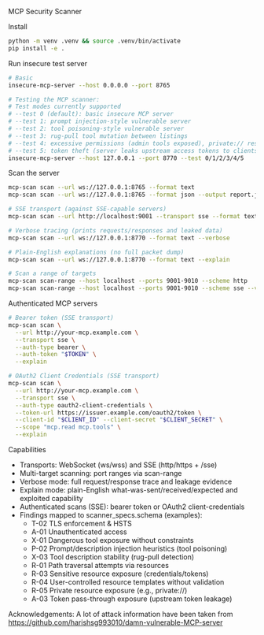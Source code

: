 MCP Security Scanner

Install
```bash
python -m venv .venv && source .venv/bin/activate
pip install -e .
```

Run insecure test server
```bash
# Basic
insecure-mcp-server --host 0.0.0.0 --port 8765

# Testing the MCP scanner:
# Test modes currently supported
# --test 0 (default): basic insecure MCP server
# --test 1: prompt injection-style vulnerable server
# --test 2: tool poisoning-style vulnerable server
# --test 3: rug-pull tool mutation between listings
# --test 4: excessive permissions (admin tools exposed), private:// resource leakage
# --test 5: token theft (server leaks upstream access tokens to clients)
insecure-mcp-server --host 127.0.0.1 --port 8770 --test 0/1/2/3/4/5
```

Scan the server
```bash
mcp-scan scan --url ws://127.0.0.1:8765 --format text
mcp-scan scan --url ws://127.0.0.1:8765 --format json --output report.json

# SSE transport (against SSE-capable servers)
mcp-scan scan --url http://localhost:9001 --transport sse --format text

# Verbose tracing (prints requests/responses and leaked data)
mcp-scan scan --url ws://127.0.0.1:8770 --format text --verbose

# Plain-English explanations (no full packet dump)
mcp-scan scan --url ws://127.0.0.1:8770 --format text --explain

# Scan a range of targets
mcp-scan scan-range --host localhost --ports 9001-9010 --scheme http
mcp-scan scan-range --host localhost --ports 9001-9010 --scheme sse --verbose
```


Authenticated MCP servers
```bash
# Bearer token (SSE transport)
mcp-scan scan \
  --url http://your-mcp.example.com \
  --transport sse \
  --auth-type bearer \
  --auth-token "$TOKEN" \
  --explain

# OAuth2 Client Credentials (SSE transport)
mcp-scan scan \
  --url http://your-mcp.example.com \
  --transport sse \
  --auth-type oauth2-client-credentials \
  --token-url https://issuer.example.com/oauth2/token \
  --client-id "$CLIENT_ID" --client-secret "$CLIENT_SECRET" \
  --scope "mcp.read mcp.tools" \
  --explain
```


Capabilities
- Transports: WebSocket (ws/wss) and SSE (http/https + /sse)
- Multi-target scanning: port ranges via scan-range
- Verbose mode: full request/response trace and leakage evidence
- Explain mode: plain-English what-was-sent/received/expected and exploited capability
- Authenticated scans (SSE): bearer token or OAuth2 client-credentials
- Findings mapped to scanner_specs.schema (examples):
  - T-02 TLS enforcement & HSTS
  - A-01 Unauthenticated access
  - X-01 Dangerous tool exposure without constraints
  - P-02 Prompt/description injection heuristics (tool poisoning)
  - X-03 Tool description stability (rug-pull detection)
  - R-01 Path traversal attempts via resources
  - R-03 Sensitive resource exposure (credentials/tokens)
  - R-04 User-controlled resource templates without validation
  - R-05 Private resource exposure (e.g., private://)
  - A-03 Token pass-through exposure (upstream token leakage)


Acknowledgements:
A lot of attack information have been taken from 
https://github.com/harishsg993010/damn-vulnerable-MCP-server

